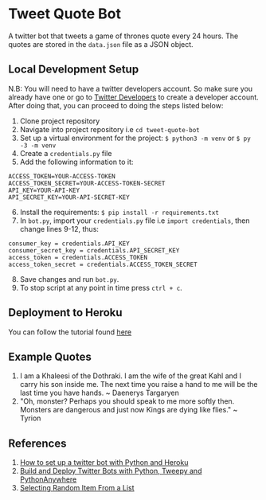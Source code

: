 # Tweet Quote Bot
A twitter bot that tweets a game of thrones quote every 24 hours. The quotes are stored in the `data.json` file as a JSON object.

## Local Development Setup
N.B: You will need to have a twitter developers account. So make sure you already have one or go to [Twitter Developers](https://developer.twitter.com/en/apply-for-access.html)
to create a developer account.
After doing that, you can proceed to doing the steps listed below:

1. Clone project repository
2. Navigate into project repository i.e `cd tweet-quote-bot`
3. Set up a virtual environment for the project: `$ python3 -m venv` or `$ py -3 -m venv`
4. Create a `credentials.py` file
5. Add the following information to it:
  ```
  ACCESS_TOKEN=YOUR-ACCESS-TOKEN
  ACCESS_TOKEN_SECRET=YOUR-ACCESS-TOKEN-SECRET
  API_KEY=YOUR-API-KEY
  API_SECRET_KEY=YOUR-API-SECRET-KEY
  ```
  6. Install the requirements: 
    `$ pip install -r requirements.txt`
  7. In `bot.py`, import your `credentials.py` file i.e `import credentials`, then change lines 9-12, thus:
  ```
  consumer_key = credentials.API_KEY
  consumer_secret_key = credentials.API_SECRET_KEY
  access_token = credentials.ACCESS_TOKEN
  access_token_secret = credentials.ACCESS_TOKEN_SECRET
  ```
  8. Save changes and run `bot.py`.
  9. To stop script at any point in time press `ctrl + c`.
  
  ## Deployment to Heroku
  You can follow the tutorial found [here](https://dev.to/emcain/how-to-set-up-a-twitter-bot-with-python-and-heroku-1n39)
  
  ## Example Quotes
  1. I am a Khaleesi of the Dothraki. I am the wife of the great Kahl and I carry his son inside me. The next time you raise a hand to me will be the last time you have hands. 
            ~ Daenerys Targaryen
  2. "Oh, monster? Perhaps you should speak to me more softly then. Monsters are dangerous and just now Kings are dying like flies." 
            ~ Tyrion
  
  ## References
  1. [How to set up a twitter bot with Python and Heroku](https://dev.to/emcain/how-to-set-up-a-twitter-bot-with-python-and-heroku-1n39)
  2. [Build and Deploy Twitter Bots with Python, Tweepy and PythonAnywhere](https://www.twilio.com/blog/build-deploy-twitter-bots-python-tweepy-pythonanywhere)
  3. [Selecting Random Item From a List](https://pynative.com/python-random-choice/)
